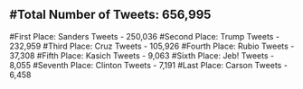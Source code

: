 #Total Number of Tweets: 656,995 
---
#First Place: Sanders Tweets - 250,036
#Second Place: Trump Tweets - 232,959
#Third Place: Cruz Tweets - 105,926
#Fourth Place: Rubio Tweets - 37,308
#Fifth Place: Kasich Tweets - 9,063
#Sixth Place: Jeb! Tweets - 8,055
#Seventh Place: Clinton Tweets - 7,191
#Last Place: Carson Tweets - 6,458

